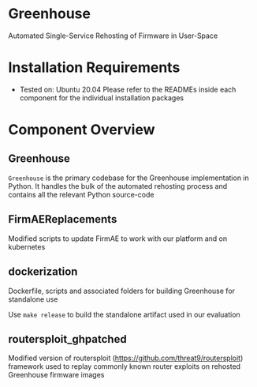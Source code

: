 # Greenhouse
Automated Single-Service Rehosting of Firmware in User-Space

# Installation Requirements
- Tested on: Ubuntu 20.04
Please refer to the READMEs inside each component for the individual installation packages

# Component Overview
## Greenhouse
`Greenhouse` is the primary codebase for the Greenhouse implementation in Python.
It handles the bulk of the automated rehosting process and contains all the relevant Python source-code

## FirmAEReplacements
Modified scripts to update FirmAE to work with our platform and on kubernetes

## dockerization
Dockerfile, scripts and associated folders for building Greenhouse for standalone use

Use `make release` to build the standalone artifact used in our evaluation

## routersploit_ghpatched
Modified version of routersploit (https://github.com/threat9/routersploit) framework used to replay commonly known router exploits on rehosted Greenhouse firmware images 
